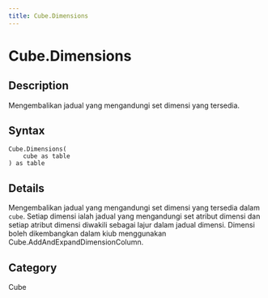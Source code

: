 ```yaml
---
title: Cube.Dimensions
---
```


# Cube.Dimensions


## Description

Mengembalikan jadual yang mengandungi set dimensi yang tersedia.


## Syntax

```powerquery
Cube.Dimensions(
    cube as table
) as table
```


## Details

Mengembalikan jadual yang mengandungi set dimensi yang tersedia dalam <code>cube</code>. Setiap dimensi ialah jadual yang mengandungi set atribut dimensi dan setiap atribut dimensi diwakili sebagai lajur dalam jadual dimensi. Dimensi boleh dikembangkan dalam kiub menggunakan Cube.AddAndExpandDimensionColumn. 



## Category
Cube
